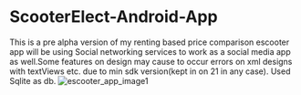 # ScooterElect-Android-App
This is a pre alpha version of my renting based price comparison escooter app will be using Social networking services to work as a social media app as well.Some features on design may cause to occur errors on xml designs with textViews etc. due to min sdk version(kept in on 21 in any case). Used Sqlite as db.
![escooter_app_image1](https://github.com/[dogukan901]/[ScooterElect-Android-App]/blob/[master]/escooter.png?raw=true)
